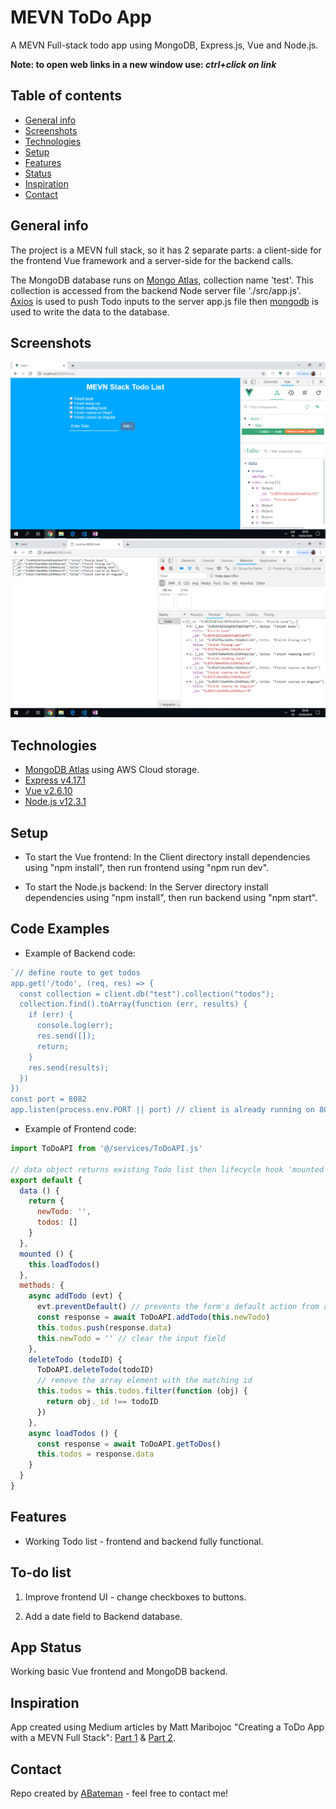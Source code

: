 # MEVN ToDo App

A MEVN Full-stack todo app using MongoDB, Express.js, Vue and Node.js.

**Note: to open web links in a new window use: _ctrl+click on link_**

## Table of contents

* [General info](#general-info)
* [Screenshots](#screenshots)
* [Technologies](#technologies)
* [Setup](#setup)
* [Features](#features)
* [Status](#status)
* [Inspiration](#inspiration)
* [Contact](#contact)

## General info

The project is a MEVN full stack, so it has 2 separate parts: a client-side for the frontend Vue framework and a server-side for the backend calls.

The MongoDB database runs on [Mongo Atlas](https://cloud.mongodb.com/user#/atlas/login), collection name 'test'. This collection is accessed from the backend Node server file './src/app.js'. [Axios](https://www.npmjs.com/package/axios) is used to push Todo inputs to the server app.js file then [mongodb](https://www.mongodb.com/) is used to write the data to the database.

## Screenshots

![Vue frontend todo list with Vue devtool showing todo array object](./img/vueFrontend.png)
![Node.js server todo list with Chrome devtool showing todo array object](./img/nodeBackend.png)

## Technologies

* [MongoDB Atlas](https://www.mongodb.com/) using AWS Cloud storage.
* [Express v4.17.1](https://www.npmjs.com/package/express)
* [Vue v2.6.10](https://vuejs.org/)
* [Node.js v12.3.1](https://nodejs.org/en/)

## Setup

* To start the Vue frontend:
In the Client directory install dependencies using "npm install", then run frontend using "npm run dev".

* To start the Node.js backend:
In the Server directory install dependencies using "npm install", then run backend using "npm start".

## Code Examples

* Example of Backend code:

```javascript
`// define route to get todos
app.get('/todo', (req, res) => {
  const collection = client.db("test").collection("todos");
  collection.find().toArray(function (err, results) {
    if (err) {
      console.log(err);
      res.send([]);
      return;
    }
    res.send(results);
  })
})
const port = 8082
app.listen(process.env.PORT || port) // client is already running on 8080`

```

* Example of Frontend code:

```javascript
import ToDoAPI from '@/services/ToDoAPI.js'

// data object returns existing Todo list then lifecycle hook 'mounted' used to show Todos
export default {
  data () {
    return {
      newTodo: '',
      todos: []
    }
  },
  mounted () {
    this.loadTodos()
  },
  methods: {
    async addTodo (evt) {
      evt.preventDefault() // prevents the form's default action from redirecting the page
      const response = await ToDoAPI.addTodo(this.newTodo)
      this.todos.push(response.data)
      this.newTodo = '' // clear the input field
    },
    deleteTodo (todoID) {
      ToDoAPI.deleteTodo(todoID)
      // remove the array element with the matching id
      this.todos = this.todos.filter(function (obj) {
        return obj._id !== todoID
      })
    },
    async loadTodos () {
      const response = await ToDoAPI.getToDos()
      this.todos = response.data
    }
  }
}

```

## Features

* Working Todo list - frontend and backend fully functional.

## To-do list

1. Improve frontend UI - change checkboxes to buttons.

2. Add a date field to Backend database.

## App Status

Working basic Vue frontend and MongoDB backend.

## Inspiration

App created using Medium articles by Matt Maribojoc "Creating a ToDo App with a MEVN Full Stack": [Part 1](https://medium.com/@mattmaribojoc/creating-a-todo-app-with-a-mevn-full-stack-part-1-da0f4df7e15) & [Part 2](https://medium.com/@mattmaribojoc/creating-a-todo-app-with-a-mevn-full-stack-part-2-8180d944233a).

## Contact

Repo created by [ABateman](https://www.andrewbateman.org) - feel free to contact me!
